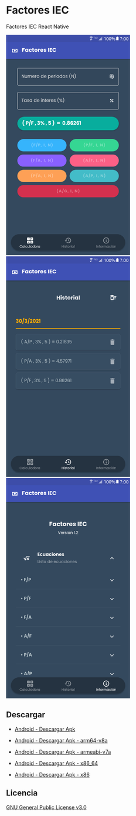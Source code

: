 # Factores IEC

Factores IEC React Native

<div style="display:inline">
  <img src="appscreenshot_1.png" alt="" height="600px"/>
  <img src="appscreenshot_2.png" alt="" height="600px" />
  <img src="appscreenshot_3.png" alt="" height="600px" />
</div>

## Descargar

- [Android - Descargar Apk](https://github.com/leonelhenriquez/factores-iec-react-native/releases/download/v1.2.3/FactoresIEC_Android-universal.apk)

- [Android - Descargar Apk - arm64-v8a](https://github.com/leonelhenriquez/factores-iec-react-native/releases/download/v1.2.3/FactoresIEC_Android-arm64-v8a.apk)

- [Android - Descargar Apk - armeabi-v7a](https://github.com/leonelhenriquez/factores-iec-react-native/releases/download/v1.2.3/FactoresIEC_Android-armeabi-v7a.apk)

- [Android - Descargar Apk - x86_64 ](https://github.com/leonelhenriquez/factores-iec-react-native/releases/download/v1.2.3/FactoresIEC_Android-x86_64.apk)

- [Android - Descargar Apk - x86](https://github.com/leonelhenriquez/factores-iec-react-native/releases/download/v1.2.3/FactoresIEC_Android-x86.apk)



## Licencia

[GNU General Public License v3.0](LICENSE)
